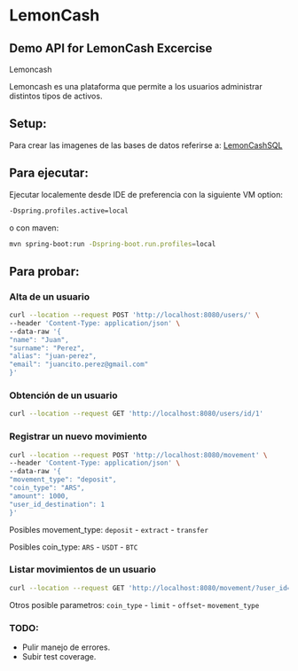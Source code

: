 # LemonCash

## Demo API for LemonCash Excercise

Lemoncash

Lemoncash es una plataforma que permite a los usuarios administrar distintos tipos de
activos.

## Setup:
Para crear las imagenes de las bases de datos referirse a:
[LemonCashSQL](https://github.com/PELI92/LemonCashSQL)

## Para ejecutar:
Ejecutar localemente desde IDE de preferencia con la siguiente VM option:
```bash
-Dspring.profiles.active=local 
```
o con maven:
```bash
mvn spring-boot:run -Dspring-boot.run.profiles=local
```
## Para probar:
### Alta de un usuario
```bash
curl --location --request POST 'http://localhost:8080/users/' \
--header 'Content-Type: application/json' \
--data-raw '{
"name": "Juan",
"surname": "Perez",
"alias": "juan-perez",
"email": "juancito.perez@gmail.com"
}'
```

### Obtención de un usuario
```bash
curl --location --request GET 'http://localhost:8080/users/id/1'
```

### Registrar un nuevo movimiento
```bash
curl --location --request POST 'http://localhost:8080/movement' \
--header 'Content-Type: application/json' \
--data-raw '{
"movement_type": "deposit",
"coin_type": "ARS",
"amount": 1000,
"user_id_destination": 1
}'
```
Posibles movement_type: `deposit` - `extract` - `transfer`

Posibles coin_type: `ARS` - `USDT` - `BTC`

### Listar movimientos de un usuario

```bash
curl --location --request GET 'http://localhost:8080/movement/?user_id=1'
```
Otros posible parametros: `coin_type` - `limit` - `offset`- `movement_type`

### TODO:
* Pulir manejo de errores.
* Subir test coverage.
